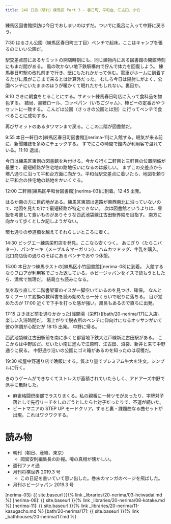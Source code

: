 ```yaml
---
title: 248 日目（晴れ）練馬区 Part 3 - 春日町、平和台、江古田、小竹
---
```


練馬区図書館探訪は今日でおしまいのはずだ。ついでに風呂に入って中野に戻ろう。

7:30 はるさん公園（練馬区春日町三丁目）ベンチで起床。ここはキャンプを張るのにいい公園だ。

駅交差点前にあるサミットの開店時刻にも、同じ建物内にある図書館の開館時刻にもまだ間がある。
風の吹かない地下鉄駅構内で佇んで体力を回復しよう。
練馬春日町駅の改札前まで行き、壁にもたれかかって休む。電車がホームに到着するたびに風がここまで来るとは計算外だった。
むしろ今日は陽射しがよく、公園ベンチにいたままのほうが暖かくて眠れたかもしれない。裏目か。

9:10 さきに朝食をとることにする。サミット練馬春日町店に入って食料品を物色する。
結局、黒糖ロール、コッペパン（いちごジャム）、柿ピーの定番おやつセットに一致する。
こんどは公園（さっきの公園とは別）に行ってベンチで食べることに成功する。

再びサミットのあるタワマンまで戻る。ここの二階が図書館だ。

9:55 本日一軒目の[練馬区春日町図書館][nerima-11]に入館する。眠気が来る前に、新聞雑誌を多めにチェックする。
すでにこの時間で館内が利用客で溢れている。11:10 退出。

今日は練馬区東側の図書館を片付ける。今から行く二軒目と三軒目の位置関係が最悪で、最短経路が住宅地の路地伝いになるのは厳しい。
まずこの交差点から環八通りに沿って平和台方面に向かう。平和台駅交差点に着いたら、地図を頼りに平和台の住宅地の路地をかいくぐる。

12:00 二軒目[練馬区平和台図書館][nerima-03]に到着。12:45 出発。

はるか南の方に目的地がある。練馬区東部は道路が東西南北に沿っていないので、地図を見ただけで最短経路が特定できない。
次は図書館というよりは、昼飯を考慮して食いものがありそうな西武池袋線江古田駅界隈を目指す。
南方に向かって歩くとしか記しようがない。

環七通りの歩道橋を越えてそれらしいところに着く。

14:30 ビッグエー練馬栄町店を発見。ここなら安くつく。
あにぎり（たらこバター）、パンケーキ（メープル＆マーガリン）、ハムカツドッグ、牛乳を購入。
北口商店街の通りのそばにあるベンチでおやつ休憩。

15:00 本日かつ練馬ラストの[練馬区小竹図書館][nerima-08]に到着。
入館するなりフロアが利用客でごった返している。ホビージャパンをイスで読もうとしたら、満席で無理だ。
結局立ち読みになる。

気を取り直して二階書架室のイスが一脚空いているのを見つけ、確保。
なんとなくフーリエ変換の教科書を読み始めたら一分くらいで眠りに落ちる。
目が覚めたのが 17:00 近くで下手を打った感が強い。風呂もあるので直ちに出発。

17:15 さきほど前を通りかかった[浅間湯（栄町）][bath/20-nerima/17]に入店。楽しい入浴時間だ。
湯上がりで脱衣所のベンチに仰向けになるオッサンがいて彼の体調が心配だが 18:15 出発。
中野に帰る。

西武池袋線江古田駅前を南に歩くと都営地下鉄大江戸線新江古田駅がある。
ここからは中野区だ。だいたい南に進んで江原町、江古田、沼袋、新井と来て中野通りに戻る。
中野通り沿いの公園にゴミ箱があるのを知ったのは収穫だ。

19:30 松屋中野通り店で晩飯にする。質より量でプレミアム牛大を注文。シンプルに行く。

きのうゲームができなくてストレスが蓄積されていたらしく、アドアーズ中野で派手に散財した。

* 麻雀格闘倶楽部でラスりまくる。私の親番に一発ツモがあったり、字牌対子落としで先行リーチをしのごうとしたら七対子だったりで、不運が続いた。
* ビートマニアの STEP UP モードクリア。すると裏・課題曲なる曲セットが出現。これはワクワクする。

# 読み物

* 朝刊（朝日、産経、東京）
  * 岡留安則編集長の訃報。噂の真相が懐かしい。
* 週刊ファミ通
* 月刊将棋世界 2019.3 号
  * この日記を書いていて思い出した。巻末のマンガのページを飛ばした。
* 月刊ホビージャパン 2019.3 号

[nerima-03]: {{ site.baseurl }}{% link _libraries/20-nerima/03-heiwadai.md %}
[nerima-08]: {{ site.baseurl }}{% link _libraries/20-nerima/08-kotake.md %}
[nerima-11]: {{ site.baseurl }}{% link _libraries/20-nerima/11-kasugacho.md %}
[bath/20-nerima/17]: {{ site.baseurl }}{% link _bathhouses/20-nerima/17.md %}

